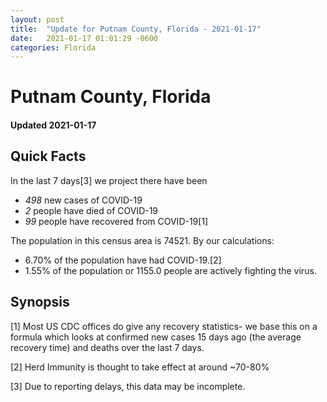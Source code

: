 ```yaml
---
layout: post
title:  "Update for Putnam County, Florida - 2021-01-17"
date:   2021-01-17 01:01:29 -0600
categories: Florida
---
```


# Putnam County, Florida
#### Updated 2021-01-17

## Quick Facts

In the last 7 days[3] we project there have been
- *498* new cases of COVID-19
- *2* people have died of COVID-19
- *99* people have recovered from COVID-19[1]

The population in this census area is 74521. By our calculations:
- 6.70% of the population have had COVID-19.[2]
- 1.55% of the population or 1155.0 people are actively fighting the virus.

## Synopsis




[1] Most US CDC offices do give any recovery statistics- we base this on a formula which looks at confirmed new cases
15 days ago (the average recovery time) and deaths over the last 7 days.

[2] Herd Immunity is thought to take effect at around ~70-80%

[3] Due to reporting delays, this data may be incomplete.
 
    